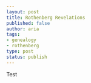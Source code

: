 ```yaml
---
layout: post
title: Rothenberg Revelations
published: false
author: aria
tags:
- genealogy
- rothenberg
type: post
status: publish
---
```

Test
